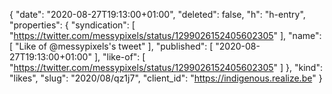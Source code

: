 {
  "date": "2020-08-27T19:13:00+01:00",
  "deleted": false,
  "h": "h-entry",
  "properties": {
    "syndication": [
      "https://twitter.com/messypixels/status/1299026152405602305"
    ],
    "name": [
      "Like of @messypixels's tweet"
    ],
    "published": [
      "2020-08-27T19:13:00+01:00"
    ],
    "like-of": [
      "https://twitter.com/messypixels/status/1299026152405602305"
    ]
  },
  "kind": "likes",
  "slug": "2020/08/qz1j7",
  "client_id": "https://indigenous.realize.be"
}
